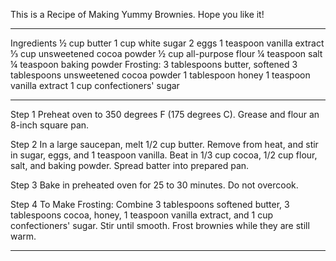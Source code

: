 This is a Recipe of Making Yummy Brownies. Hope you like it!

_______________________________________________________________


Ingredients
½ cup butter
1 cup white sugar
2 eggs
1 teaspoon vanilla extract
⅓ cup unsweetened cocoa powder
½ cup all-purpose flour
¼ teaspoon salt
¼ teaspoon baking powder
Frosting:
3 tablespoons butter, softened
3 tablespoons unsweetened cocoa powder
1 tablespoon honey
1 teaspoon vanilla extract
1 cup confectioners' sugar

________________________________________________________________


Step 1
Preheat oven to 350 degrees F (175 degrees C). Grease and flour an 8-inch square pan.

Step 2
In a large saucepan, melt 1/2 cup butter. Remove from heat, and stir in sugar, eggs, and 1 teaspoon vanilla. Beat in 1/3 cup cocoa, 1/2 cup flour, salt, and baking powder. Spread batter into prepared pan.

Step 3
Bake in preheated oven for 25 to 30 minutes. Do not overcook.

Step 4
To Make Frosting: Combine 3 tablespoons softened butter, 3 tablespoons cocoa, honey, 1 teaspoon vanilla extract, and 1 cup confectioners' sugar. Stir until smooth. Frost brownies while they are still warm.


_________________________________________________________________